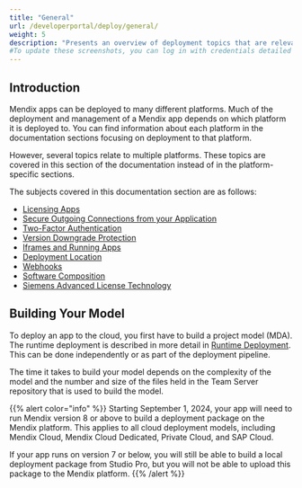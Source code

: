 ```yaml
---
title: "General"
url: /developerportal/deploy/general/
weight: 5
description: "Presents an overview of deployment topics that are relevant to more than one platform."
#To update these screenshots, you can log in with credentials detailed in How to Update Screenshots Using Team Apps.
---
```


## Introduction

Mendix apps can be deployed to many different platforms. Much of the deployment and management of a Mendix app depends on which platform it is deployed to. You can find information about each platform in the documentation sections focusing on deployment to that platform.

However, several topics relate to multiple platforms. These topics are covered in this section of the documentation instead of in the platform-specific sections.

The subjects covered in this documentation section are as follows:

* [Licensing Apps](/developerportal/deploy/licensing-apps-outside-mxcloud/)
* [Secure Outgoing Connections from your Application](/developerportal/deploy/securing-outgoing-connections-from-your-application/)
* [Two-Factor Authentication](/developerportal/deploy/two-factor-authentication/)
* [Version Downgrade Protection](/developerportal/deploy/version-downgrade-prevention/)
* [Iframes and Running Apps](/developerportal/deploy/running-in-iframe/)
* [Deployment Location](/developerportal/deploy/deployment-location/)
* [Webhooks](/developerportal/deploy/webhooks/)
* [Software Composition](/developerportal/deploy/software-composition/)
* [Siemens Advanced License Technology](/developerportal/deploy/salt/)

## Building Your Model

To deploy an app to the cloud, you first have to build a project model (MDA). The runtime deployment is described in more detail in [Runtime Deployment](/refguide/runtime-deployment/). This can be done independently or as part of the deployment pipeline.

The time it takes to build your model depends on the complexity of the model and the number and size of the files held in the Team Server repository that is used to build the model.

{{% alert color="info" %}}
Starting September 1, 2024, your app will need to run Mendix version 8 or above to build a deployment package on the Mendix platform. This applies to all cloud deployment models, including Mendix Cloud, Mendix Cloud Dedicated, Private Cloud, and SAP Cloud.

If your app runs on version 7 or below, you will still be able to build a local deployment package from Studio Pro, but you will not be able to upload this package to the Mendix platform.
{{% /alert %}}
